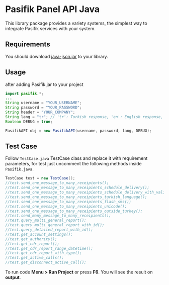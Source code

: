 # Pasifik Panel API Java
This library package provides a variety systems, the simplest way to integrate Pasifik services with your system.

## Requirements

You should download [java-json.jar](http://www.java2s.com/Code/Jar/j/Downloadjavajsonjar.htm) to your library.

## Usage 

after adding Pasifik.jar to your project 

```java
import pasifik.*;
...
String username = "YOUR_USERNAME";
String password = "YOUR_PASSWORD";
String header = "YOUR_COMPANY";
String lang = "tr"; // 'tr': Turkish response, 'en': English response, 'ar': Arabic response.
Boolean DEBUG = true;

PasifikAPI obj = new PasifikAPI(username, password, lang, DEBUG);
```
## Test Case

Follow `TestCase.java` TestCase class and replace it with requirement parameters, for test just uncomment the following methods inside `Pasifik.java`.



```Java
TestCase test = new TestCase();
//test.send_one_message_to_many_receipients();
//test.send_one_message_to_many_receipients_schedule_delivery();
//test.send_one_message_to_many_receipients_schedule_delivery_with_validity_period();
//test.send_one_message_to_many_receipients_turkish_language();
//test.send_one_message_to_many_receipients_flash_sms();
//test.send_one_message_to_many_receipients_unicode();
//test.send_one_message_to_many_receipients_outside_turkey();
//test.send_many_message_to_many_receipients();
//test.query_multi_general_report();
//test.query_multi_general_report_with_id();
//test.query_detailed_report_with_id();
//test.get_account_settings();
//test.get_authority();
//test.get_cdr_report();
//test.get_cdr_report_range_datetime();
//test.get_cdr_report_with_type();
//test.get_active_calls();
//test.get_disconnect_active_call();
```


To run code **Menu > Run Project** or press **F6**.
You will see the result on **output**.


